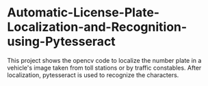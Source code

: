 # Automatic-License-Plate-Localization-and-Recognition-using-Pytesseract
This project shows the opencv code to localize the number plate in a vehicle's image taken from toll stations or by traffic constables. After localization, pytesseract is used to recognize the characters.
